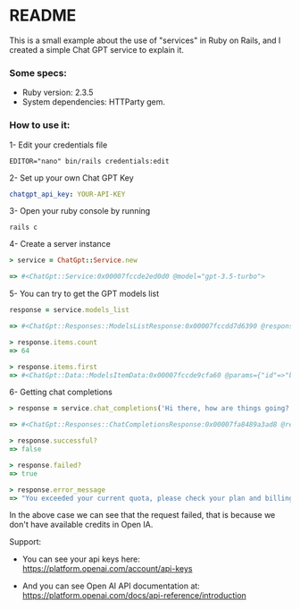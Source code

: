 # README

This is a small example about the use of "services" in Ruby on Rails, and I created a simple Chat GPT service to explain it.

### Some specs:
* Ruby version: 2.3.5
* System dependencies: HTTParty gem.

### How to use it:
1- Edit your credentials file

```
EDITOR="nano" bin/rails credentials:edit
```

2- Set up your own Chat GPT Key

```yaml
chatgpt_api_key: YOUR-API-KEY
```

3- Open your ruby console by running

```
rails c
```

4- Create a server instance

```ruby
> service = ChatGpt::Service.new

=> #<ChatGpt::Service:0x00007fccde2ed0d0 @model="gpt-3.5-turbo">
```

5- You can try to get the GPT models list

```ruby
response = service.models_list

=> #<ChatGpt::Responses::ModelsListResponse:0x00007fccdd7d6390 @response=#<HTTParty::Response:0x7fccdd6c7ad0 parsed_response={"object"=>"list", "data"=>[{"id"=>"babbage", "object"=>"model", "created"=>1649358449, "owned_by"=>"openai", "permission"=>[{"id"=>"modelperm-49FUp5v084tBB49tC4z8LPH5", ...>

> response.items.count
=> 64

> response.items.first
=> #<ChatGpt::Data::ModelsItemData:0x00007fccde9cfa60 @params={"id"=>"babbage", "object"=>"model", "created"=>1649358449, "owned_by"=>"openai", "permission"=>[{"id"=>"modelperm-49FUp5v084tBB49tC4z8LPH5", "object"=>"model_permission", "created"=>1669085501, "allow_create_engine"=>false, "allow_sampling"=>true, "allow_logprobs"=>true, "allow_search_indices"=>false, "allow_view"=>true, "allow_fine_tuning"=>false, "organization"=>"*", "group"=>nil, "is_blocking"=>false}], "root"=>"babbage", "parent"=>nil}>
```

6- Getting chat completions

```ruby
> response = service.chat_completions('Hi there, how are things going?')

=> #<ChatGpt::Responses::ChatCompletionsResponse:0x00007fa8489a3ad8 @response=#<HTTParty::Response:0x7fa84832c1f0 parsed_response={"error"=>{"message"=>"You exceeded your current quota, please check your plan and billing details.", "type"=>"insufficient_quota", "param"=>nil, "code"=>nil}}, @response=#<Net::HTTPTooManyRequests 429 Too Many Requests readbody=true>, @headers={"date"=>["Tue, 18 Apr 2023 20:54:09 GMT"], "content-type"=>["application/json; charset=utf-8"], "content-length"=>["206"], "connection"=>["close"], "vary"=>["Origin"], "x-request-id"=>["b2e9b52f6476758a72b70bf90c867a15"], "strict-transport-security"=>["max-age=15724800; includeSubDomains"], "cf-cache-status"=>["DYNAMIC"], "set-cookie"=>["_cfuvid=AP3xUqi9gUflC6fFHe_8lCf3Ey46dBZ0dCaDCMYqAG0-1681851249495-0-604800000; path=/; domain=.api.openai.com; HttpOnly; Secure; SameSite=None"], "server"=>["cloudflare"], "cf-ray"=>["7b9fcd23a9c6a789-EZE"], "alt-svc"=>["h3=\":443\"; ma=86400, h3-29=\":443\"; ma=86400"]}>>

> response.successful?
=> false

> response.failed?
=> true

> response.error_message
=> "You exceeded your current quota, please check your plan and billing details."

```

In the above case we can see that the request failed, that is because we don't have available credits in Open IA.

Support:
* You can see your api keys here: https://platform.openai.com/account/api-keys

* And you can see Open AI API documentation at: https://platform.openai.com/docs/api-reference/introduction
